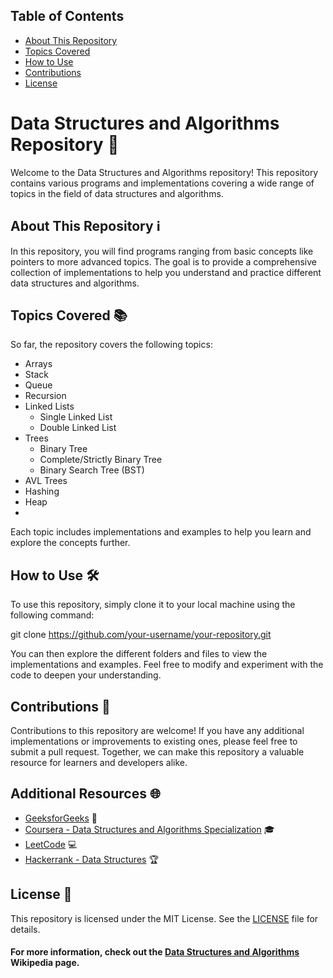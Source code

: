 ## Table of Contents

- [About This Repository](#about-this-repository)
- [Topics Covered](#topics-covered)
- [How to Use](#how-to-use)
- [Contributions](#contributions)
- [License](#license)

# Data Structures and Algorithms Repository 🚀

Welcome to the Data Structures and Algorithms repository! This repository contains various programs and implementations covering a wide range of topics in the field of data structures and algorithms.

## About This Repository ℹ️

In this repository, you will find programs ranging from basic concepts like pointers to more advanced topics. The goal is to provide a comprehensive collection of implementations to help you understand and practice different data structures and algorithms.

## Topics Covered 📚

So far, the repository covers the following topics:

- Arrays
- Stack
- Queue
- Recursion
- Linked Lists
  - Single Linked List
  - Double Linked List
- Trees
  - Binary Tree
  - Complete/Strictly Binary Tree
  - Binary Search Tree (BST)
- AVL Trees
- Hashing
- Heap
- 

Each topic includes implementations and examples to help you learn and explore the concepts further.

## How to Use 🛠️

To use this repository, simply clone it to your local machine using the following command:


git clone https://github.com/your-username/your-repository.git


You can then explore the different folders and files to view the implementations and examples. Feel free to modify and experiment with the code to deepen your understanding.

## Contributions 🤝

Contributions to this repository are welcome! If you have any additional implementations or improvements to existing ones, please feel free to submit a pull request. Together, we can make this repository a valuable resource for learners and developers alike.

## Additional Resources 🌐

- [GeeksforGeeks](https://www.geeksforgeeks.org/data-structures/) 📖
- [Coursera - Data Structures and Algorithms Specialization](https://www.coursera.org/specializations/data-structures-algorithms) 🎓
- [LeetCode](https://leetcode.com/problemset/all/) 💻
- [Hackerrank - Data Structures](https://www.hackerrank.com/domains/data-structures) 🏆

## License 📝

This repository is licensed under the MIT License. See the [LICENSE](LICENSE) file for details.


#### For more information, check out the [Data Structures and Algorithms](https://en.wikipedia.org/wiki/Data_structure) Wikipedia page.


